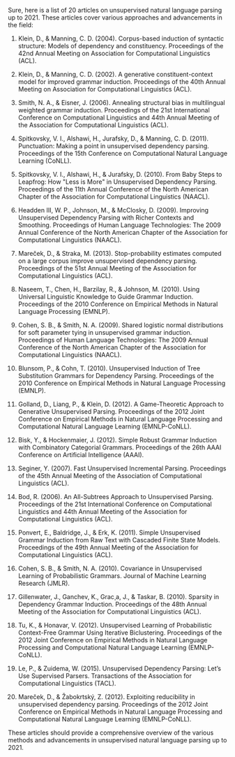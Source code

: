 Sure, here is a list of 20 articles on unsupervised natural language parsing up to 2021. These articles cover various approaches and advancements in the field:

1. Klein, D., & Manning, C. D. (2004). Corpus-based induction of syntactic structure: Models of dependency and constituency. Proceedings of the 42nd Annual Meeting on Association for Computational Linguistics (ACL).

2. Klein, D., & Manning, C. D. (2002). A generative constituent-context model for improved grammar induction. Proceedings of the 40th Annual Meeting on Association for Computational Linguistics (ACL).

3. Smith, N. A., & Eisner, J. (2006). Annealing structural bias in multilingual weighted grammar induction. Proceedings of the 21st International Conference on Computational Linguistics and 44th Annual Meeting of the Association for Computational Linguistics (ACL).

4. Spitkovsky, V. I., Alshawi, H., Jurafsky, D., & Manning, C. D. (2011). Punctuation: Making a point in unsupervised dependency parsing. Proceedings of the 15th Conference on Computational Natural Language Learning (CoNLL).

5. Spitkovsky, V. I., Alshawi, H., & Jurafsky, D. (2010). From Baby Steps to Leapfrog: How "Less is More" in Unsupervised Dependency Parsing. Proceedings of the 11th Annual Conference of the North American Chapter of the Association for Computational Linguistics (NAACL).

6. Headden III, W. P., Johnson, M., & McClosky, D. (2009). Improving Unsupervised Dependency Parsing with Richer Contexts and Smoothing. Proceedings of Human Language Technologies: The 2009 Annual Conference of the North American Chapter of the Association for Computational Linguistics (NAACL).

7. Mareček, D., & Straka, M. (2013). Stop-probability estimates computed on a large corpus improve unsupervised dependency parsing. Proceedings of the 51st Annual Meeting of the Association for Computational Linguistics (ACL).

8. Naseem, T., Chen, H., Barzilay, R., & Johnson, M. (2010). Using Universal Linguistic Knowledge to Guide Grammar Induction. Proceedings of the 2010 Conference on Empirical Methods in Natural Language Processing (EMNLP).

9. Cohen, S. B., & Smith, N. A. (2009). Shared logistic normal distributions for soft parameter tying in unsupervised grammar induction. Proceedings of Human Language Technologies: The 2009 Annual Conference of the North American Chapter of the Association for Computational Linguistics (NAACL).

10. Blunsom, P., & Cohn, T. (2010). Unsupervised Induction of Tree Substitution Grammars for Dependency Parsing. Proceedings of the 2010 Conference on Empirical Methods in Natural Language Processing (EMNLP).

11. Golland, D., Liang, P., & Klein, D. (2012). A Game-Theoretic Approach to Generative Unsupervised Parsing. Proceedings of the 2012 Joint Conference on Empirical Methods in Natural Language Processing and Computational Natural Language Learning (EMNLP-CoNLL).

12. Bisk, Y., & Hockenmaier, J. (2012). Simple Robust Grammar Induction with Combinatory Categorial Grammars. Proceedings of the 26th AAAI Conference on Artificial Intelligence (AAAI).

13. Seginer, Y. (2007). Fast Unsupervised Incremental Parsing. Proceedings of the 45th Annual Meeting of the Association of Computational Linguistics (ACL).

14. Bod, R. (2006). An All-Subtrees Approach to Unsupervised Parsing. Proceedings of the 21st International Conference on Computational Linguistics and 44th Annual Meeting of the Association for Computational Linguistics (ACL).

15. Ponvert, E., Baldridge, J., & Erk, K. (2011). Simple Unsupervised Grammar Induction from Raw Text with Cascaded Finite State Models. Proceedings of the 49th Annual Meeting of the Association for Computational Linguistics (ACL).

16. Cohen, S. B., & Smith, N. A. (2010). Covariance in Unsupervised Learning of Probabilistic Grammars. Journal of Machine Learning Research (JMLR).

17. Gillenwater, J., Ganchev, K., Grac¸a, J., & Taskar, B. (2010). Sparsity in Dependency Grammar Induction. Proceedings of the 48th Annual Meeting of the Association for Computational Linguistics (ACL).

18. Tu, K., & Honavar, V. (2012). Unsupervised Learning of Probabilistic Context-Free Grammar Using Iterative Biclustering. Proceedings of the 2012 Joint Conference on Empirical Methods in Natural Language Processing and Computational Natural Language Learning (EMNLP-CoNLL).

19. Le, P., & Zuidema, W. (2015). Unsupervised Dependency Parsing: Let’s Use Supervised Parsers. Transactions of the Association for Computational Linguistics (TACL).

20. Mareček, D., & Žabokrtský, Z. (2012). Exploiting reducibility in unsupervised dependency parsing. Proceedings of the 2012 Joint Conference on Empirical Methods in Natural Language Processing and Computational Natural Language Learning (EMNLP-CoNLL).

These articles should provide a comprehensive overview of the various methods and advancements in unsupervised natural language parsing up to 2021.